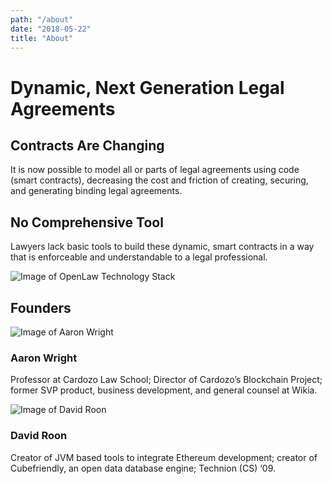 ```yaml
---
path: "/about"
date: "2018-05-22"
title: "About"
---
```


# Dynamic, Next Generation Legal Agreements

## Contracts Are Changing
It is now possible to model all or parts of legal agreements using code (smart contracts), decreasing the cost and friction of creating, securing, and generating binding legal agreements.

## No Comprehensive Tool
Lawyers lack basic tools to build these dynamic, smart contracts in a way that is enforceable and understandable to a legal professional.

<img class="figure" alt="Image of OpenLaw Technology Stack" src="/static/img/openlaw-stack.png" />

## Founders

<div class="media">
  <img alt="Image of Aaron Wright" src="/static/img/aaron-wright.png" />

  <div>
    <h3>Aaron Wright</h3>
    <p>Professor at Cardozo Law School; Director of Cardozo’s Blockchain Project; former SVP product, business development, and general counsel at Wikia.</p>
  </div>
</div>

<div class="media">
  <img alt="Image of David Roon" src="/static/img/david-roon.png" />

  <div>
    <h3>David Roon</h3>
    <p>Creator of JVM based tools to integrate Ethereum development; creator of Cubefriendly, an open data database engine; Technion (CS) ‘09.</p>
  </div>
</div>
